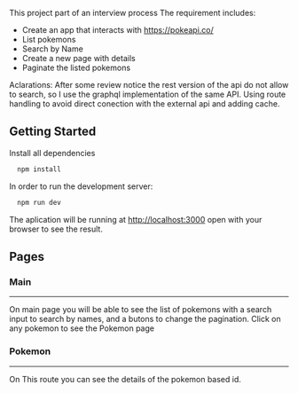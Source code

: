 This project part of an interview process 
The requirement includes: 
- Create an app that interacts with https://pokeapi.co/
- List pokemons
- Search by Name
- Create a new page with details
- Paginate the listed pokemons

Aclarations: 
After some review notice the rest version of the api do not allow to search, so I use the graphql implementation of the same API.
Using route handling to avoid direct conection with the external api and adding cache.

## Getting Started

Install all dependencies
```bash
  npm install
```


In order to run the development server:

```bash
  npm run dev
```

The aplication will be running at [http://localhost:3000](http://localhost:3000) open with your browser to see the result.

## Pages

### Main
---
On main page you will be able to see the list of pokemons with a search input to search by names, and a butons to change the pagination. Click on any pokemon to see the Pokemon page

### Pokemon 
---
On This route you can see the details of the pokemon based id.